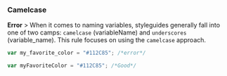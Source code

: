 ### Camelcase
**Error** > When it comes to naming variables, styleguides generally fall into one of two camps: `camelcase` (variableName) and `underscores` (variable_name). This rule focuses on using the `camelcase` approach.

```javascript
var my_favorite_color = "#112C85"; /*error*/
```

```javascript
var myFavoriteColor = "#112C85"; /*Good*/
```
